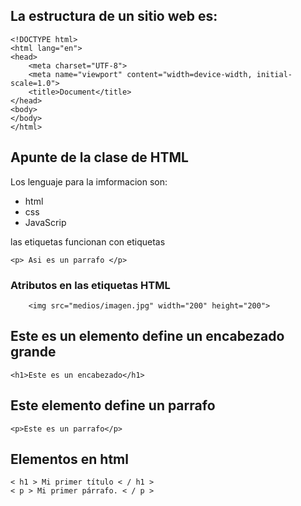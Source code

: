 ## La estructura de un sitio web es:
```
<!DOCTYPE html>
<html lang="en">
<head>
    <meta charset="UTF-8">
    <meta name="viewport" content="width=device-width, initial-scale=1.0">
    <title>Document</title>
</head>
<body>
</body>
</html>
```

## Apunte de la clase de HTML

Los lenguaje para la imformacion son:
* html
* css
* JavaScrip

las etiquetas funcionan con etiquetas 

```
<p> Asi es un parrafo </p> 

```
### Atributos en las etiquetas HTML
```
    <img src="medios/imagen.jpg" width="200" height="200">

```
## Este es un elemento define un encabezado grande
```
<h1>Este es un encabezado</h1>
```
## Este elemento define un parrafo

```
<p>Este es un parrafo</p>

```
## Elementos en html
```
< h1 > Mi primer título < / h1 >
< p > Mi primer párrafo. < / p >

```




